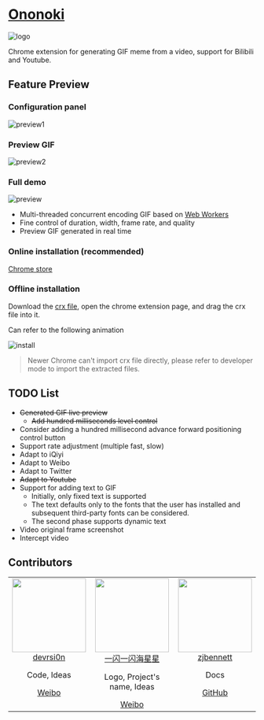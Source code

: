 # [Ononoki](http://bakemonogatari.wikia.com/wiki/Yotsugi_Ononoki)

![logo](./public/icons/192.jpg)

Chrome extension for generating GIF meme from a video, support for Bilibili and Youtube.

## Feature Preview

### Configuration panel

![preview1](./preview1.png)

### Preview GIF

![preview2](./preview2.png)

### Full demo

![preview](./preview.gif)

- Multi-threaded concurrent encoding GIF based on [Web Workers](https://developer.mozilla.org/zh-CN/docs/Web/API/Web_Workers_API/Using_web_workers)
- Fine control of duration, width, frame rate, and quality
- Preview GIF generated in real time

### Online installation (recommended)

[Chrome store](https://chrome.google.com/webstore/detail/meme-maker/hlalndcfbinfampnholjnkcaimdgnfae)

### Offline installation

Download the [crx file](https://github.com/devrsi0n/ononoki/raw/master/main.crx), open the chrome extension page, and drag the crx file into it.

Can refer to the following animation

![install](./how_to_install_offline_crx.gif)

> Newer Chrome can't import crx file directly, please refer to developer mode to import the extracted files.

## TODO List

- ~~Generated GIF live preview~~
  - ~~Add hundred milliseconds level control~~
- Consider adding a hundred millisecond advance forward positioning control button
- Support rate adjustment (multiple fast, slow)
- Adapt to iQiyi
- Adapt to Weibo
- Adapt to Twitter
- ~~Adapt to Youtube~~
- Support for adding text to GIF
  - Initially, only fixed text is supported
  - The text defaults only to the fonts that the user has installed and subsequent third-party fonts can be considered.
  - The second phase supports dynamic text
- Video original frame screenshot
- Intercept video

## Contributors

<table>
  <tbody>
    <tr>
      <td align="center" valign="top">
        <img width="150" height="150" src="https://github.com/devrsi0n.png?s=150">
        <br>
        <a href="https://github.com/devrsi0n">devrsi0n</a>
        <br>
        <p>Code, Ideas</p>
        <a href="https://weibo.com/p/1005052398438325">Weibo</a>
      </td>
      <td align="center" valign="top">
        <img width="150" height="150" src="https://tvax1.sinaimg.cn/crop.181.54.252.252.180/735bdcf4ly8fn1lcaq067j20go0oramv.jpg">
        <br>
        <a href="https://weibo.com/u/1935400180">一闪一闪海星星</a>
        <br>
        <p>Logo, Project's name, Ideas</p>
        <a href="https://weibo.com/u/1935400180">Weibo</a>
        <br>
      </td>
      <td align="center" valign="top">
        <img width="150" height="150" src="https://avatars2.githubusercontent.com/u/33934346?s=400&v=4">
        <br>
        <a href="https://github.com/zjbennett">zjbennett</a>
        <br>
        <p>Docs</p>
        <a href="https://github.com/zjbennett">GitHub</a>
        <br>
      </td>
     </tr>
  </tbody>
</table>
